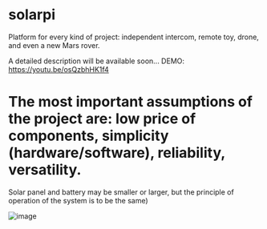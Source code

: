 # solarpi
Platform for every kind of project:
independent intercom, remote toy, drone, and even a new Mars rover.

A detailed description will be available soon...
DEMO: https://youtu.be/osQzbhHK1f4

# The most important assumptions of the project are: low price of components, simplicity (hardware/software), reliability, versatility.

Solar panel and battery may be smaller or larger, but the principle of operation
of the system is to be the same)

![image](https://user-images.githubusercontent.com/40343971/164025055-a6231c62-9c2d-4821-b359-883b62252c78.png)
